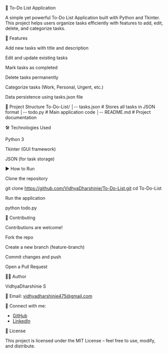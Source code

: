 📝 To-Do List Application

A simple yet powerful To-Do List Application built with Python and Tkinter.
This project helps users organize tasks efficiently with features to add, edit, delete, and categorize tasks.

🚀 Features

Add new tasks with title and description

Edit and update existing tasks

Mark tasks as completed

Delete tasks permanently

Categorize tasks (Work, Personal, Urgent, etc.)

Data persistence using tasks.json file

📂 Project Structure
To-Do-List/
│-- tasks.json          # Stores all tasks in JSON format
│-- todo.py             # Main application code
│-- README.md           # Project documentation

🛠️ Technologies Used

Python 3

Tkinter (GUI framework)

JSON (for task storage)

▶️ How to Run

Clone the repository

git clone https://github.com/VidhyaDharshinie/To-Do-List.git
cd To-Do-List


Run the application

python todo.py


🤝 Contributing

Contributions are welcome!

Fork the repo

Create a new branch (feature-branch)

Commit changes and push

Open a Pull Request


👩‍💻 Author

VidhyaDharshinie S

📧 Email: vidhyadharshinie475@gmail.com

🔗 Connect with me:

* [GitHub](https://github.com/VidhyaDharshinie)
* [LinkedIn](https://www.linkedin.com/in/vidhya-dharshinie/)


📜 License

This project is licensed under the MIT License – feel free to use, modify, and distribute.
